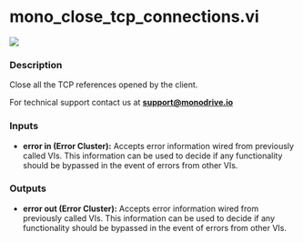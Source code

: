 # mono_close_tcp_connections.vi

<p class="img_container">
<img class="lg_img" src="../mono_close_tcp_connections.png"/>
</p>

### Description

Close all the TCP references opened by the client.

For technical support contact us at **support@monodrive.io** 

### Inputs

- **error in (Error Cluster):** Accepts error information wired from previously called VIs. This information can be used to decide if any functionality should be bypassed in the event of errors from other VIs. 

### Outputs

- **error out (Error Cluster):** Accepts error information wired from previously called VIs. This information can be used to decide if any functionality should be bypassed in the event of errors from other VIs. 

<p>&nbsp;</p>
